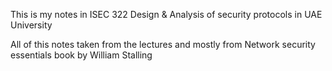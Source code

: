 This is my notes in ISEC 322 Design & Analysis of security protocols in UAE University

All of this notes taken from the lectures and mostly from Network security essentials book by William Stalling
